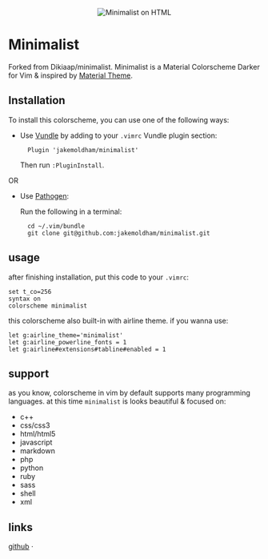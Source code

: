 <p align="center">
    <img src="http://i.imgur.com/JrZKwfY.png" alt="Minimalist on HTML">
</p>

# Minimalist
Forked from Dikiaap/minimalist.
Minimalist is a Material Colorscheme Darker for Vim & inspired by 
[Material Theme](https://github.com/equinusocio/material-theme).

## Installation

To install this colorscheme, you can use one of the following ways:

- Use [Vundle](https://github.com/VundleVim/Vundle.vim#quick-start) by adding 
to your `.vimrc` Vundle plugin section:

        Plugin 'jakemoldham/minimalist'

    Then run `:PluginInstall`.

OR

- Use [Pathogen](https://github.com/tpope/vim-pathogen#installation):

    Run the following in a terminal:   

        cd ~/.vim/bundle
        git clone git@github.com:jakemoldham/minimalist.git

## usage

after finishing installation, put this code to your `.vimrc`:

    set t_co=256
    syntax on
    colorscheme minimalist

this colorscheme also built-in with airline theme. if you wanna use:

    let g:airline_theme='minimalist'
    let g:airline_powerline_fonts = 1
    let g:airline#extensions#tabline#enabled = 1

## support

as you know, colorscheme in vim by default supports many programming languages.
at this time `minimalist` is looks beautiful & focused on:

* c++
* css/css3
* html/html5
* javascript
* markdown
* php
* python
* ruby
* sass
* shell
* xml

## links

[github](git@github.com:jakemoldham/minimalist.git) ·

